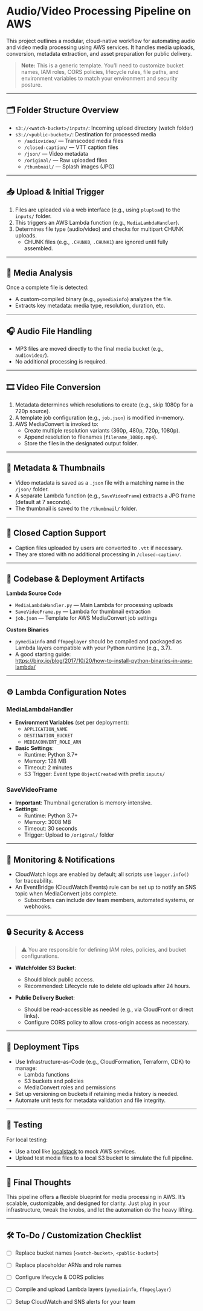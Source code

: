 # Audio/Video Processing Pipeline on AWS

This project outlines a modular, cloud-native workflow for automating audio and video media processing using AWS services. It handles media uploads, conversion, metadata extraction, and asset preparation for public delivery.

> **Note:** This is a generic template. You’ll need to customize bucket names, IAM roles, CORS policies, lifecycle rules, file paths, and environment variables to match your environment and security posture.

---

## 🗂 Folder Structure Overview

- `s3://<watch-bucket>/inputs/`: Incoming upload directory (watch folder)
- `s3://<public-bucket>/`: Destination for processed media
  - `/audiovideo/` — Transcoded media files
  - `/closed-caption/` — VTT caption files
  - `/json/` — Video metadata
  - `/original/` — Raw uploaded files
  - `/thumbnail/` — Splash images (JPG)

---

## 📥 Upload & Initial Trigger

1. Files are uploaded via a web interface (e.g., using `plupload`) to the `inputs/` folder.
2. This triggers an AWS Lambda function (e.g., `MediaLambdaHandler`).
3. Determines file type (audio/video) and checks for multipart CHUNK uploads.
   - CHUNK files (e.g., `.CHUNK0`, `.CHUNK1`) are ignored until fully assembled.

---

## 🧠 Media Analysis

Once a complete file is detected:
- A custom-compiled binary (e.g., `pymediainfo`) analyzes the file.
- Extracts key metadata: media type, resolution, duration, etc.

---

## 🎧 Audio File Handling

- MP3 files are moved directly to the final media bucket (e.g., `audiovideo/`).
- No additional processing is required.

---

## 🎞 Video File Conversion

1. Metadata determines which resolutions to create (e.g., skip 1080p for a 720p source).
2. A template job configuration (e.g., `job.json`) is modified in-memory.
3. AWS MediaConvert is invoked to:
   - Create multiple resolution variants (360p, 480p, 720p, 1080p).
   - Append resolution to filenames (`filename_1080p.mp4`).
   - Store the files in the designated output folder.

---

## 🧾 Metadata & Thumbnails

- Video metadata is saved as a `.json` file with a matching name in the `/json/` folder.
- A separate Lambda function (e.g., `SaveVideoFrame`) extracts a JPG frame (default at 7 seconds).
- The thumbnail is saved to the `/thumbnail/` folder.

---

## 📝 Closed Caption Support

- Caption files uploaded by users are converted to `.vtt` if necessary.
- They are stored with no additional processing in `/closed-caption/`.

---

## 🧰 Codebase & Deployment Artifacts

**Lambda Source Code**
- `MediaLambdaHandler.py` — Main Lambda for processing uploads
- `SaveVideoFrame.py` — Lambda for thumbnail extraction
- `job.json` — Template for AWS MediaConvert job settings

**Custom Binaries**
- `pymediainfo` and `ffmpeglayer` should be compiled and packaged as Lambda layers compatible with your Python runtime (e.g., 3.7).
- A good starting guide:  
  https://binx.io/blog/2017/10/20/how-to-install-python-binaries-in-aws-lambda/

---

## ⚙️ Lambda Configuration Notes

### MediaLambdaHandler

- **Environment Variables** (set per deployment):
  - `APPLICATION_NAME`
  - `DESTINATION_BUCKET`
  - `MEDIACONVERT_ROLE_ARN`
- **Basic Settings**:
  - Runtime: Python 3.7+
  - Memory: 128 MB
  - Timeout: 2 minutes
  - S3 Trigger: Event type `ObjectCreated` with prefix `inputs/`

### SaveVideoFrame

- **Important**: Thumbnail generation is memory-intensive.
- **Settings**:
  - Runtime: Python 3.7+
  - Memory: 3008 MB
  - Timeout: 30 seconds
  - Trigger: Upload to `/original/` folder

---

## 📡 Monitoring & Notifications

- CloudWatch logs are enabled by default; all scripts use `logger.info()` for traceability.
- An EventBridge (CloudWatch Events) rule can be set up to notify an SNS topic when MediaConvert jobs complete.
  - Subscribers can include dev team members, automated systems, or webhooks.

---

## 🔒 Security & Access

> ⚠️ You are responsible for defining IAM roles, policies, and bucket configurations.

- **Watchfolder S3 Bucket**:
  - Should block public access.
  - Recommended: Lifecycle rule to delete old uploads after 24 hours.

- **Public Delivery Bucket**:
  - Should be read-accessible as needed (e.g., via CloudFront or direct links).
  - Configure CORS policy to allow cross-origin access as necessary.

---

## 📌 Deployment Tips

- Use Infrastructure-as-Code (e.g., CloudFormation, Terraform, CDK) to manage:
  - Lambda functions
  - S3 buckets and policies
  - MediaConvert roles and permissions
- Set up versioning on buckets if retaining media history is needed.
- Automate unit tests for metadata validation and file integrity.

---

## 🧪 Testing

For local testing:
- Use a tool like [localstack](https://github.com/localstack/localstack) to mock AWS services.
- Upload test media files to a local S3 bucket to simulate the full pipeline.

---

## 💬 Final Thoughts

This pipeline offers a flexible blueprint for media processing in AWS. It’s scalable, customizable, and designed for clarity. Just plug in your infrastructure, tweak the knobs, and let the automation do the heavy lifting.

---

## 🛠 To-Do / Customization Checklist

- [ ] Replace bucket names (`<watch-bucket>`, `<public-bucket>`)
- [ ] Replace placeholder ARNs and role names
- [ ] Configure lifecycle & CORS policies
- [ ] Compile and upload Lambda layers (`pymediainfo`, `ffmpeglayer`)
- [ ] Setup CloudWatch and SNS alerts for your team

